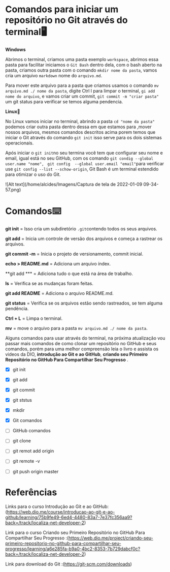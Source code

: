 # Comandos para iniciar um repositório no Git através do terminal:desktop_computer: 

**Windows**  

Abrimos o terminal, criamos uma pasta exemplo `workspace`, abrimos essa pasta para facilitar iniciamos o `Git Bash` dentro dela, com o bash aberto na pasta, criamos outra pasta com o comando `mkdir nome da pasta`, vamos cria um arquivo `markdown` nome do `arquivo.md`.

Para mover este arquivo para a pasta que criamos usamos o comando `mv arquivo.md ./ nome da pasta`, digite Ctrl l para limpar o terminal, `gi add nome do arquivo`, e vamos criar um commit, `git commit -m "criar pasta"` um git status para verificar se temos alguma pendencia.

**Linux**:penguin: 

No Linux vamos iniciar no terminal, abrindo a pasta `cd "nome da pasta"` podemos criar outra pasta dentro dessa em que estamos para ,mover nossos arquivos, mesmos comandos descritos acima porem temos que iniciar o Git através do comando `git init` isso serve para os dois sistemas operacionais. 

Após iniciar o `git init`no seu termina você tem que configurar seu nome e email, igual está no seu GitHub, com os comando `git condig --global user.name "nome", ` `git config  --global user.email "email"`para verificar use `git config --list --schow-origin`, Git Bash é um terminal estendido para otimizar o uso do Git.



![Alt text](/home/alcides/Imagens/Captura de tela de 2022-01-09 09-34-57.png)





# Comandos:keyboard:

**git init** = Isso cria um subdiretório `.git`contendo todos os seus arquivos.

**git add** = Inicia um controle de versão dos arquivos e começa a rastrear os arquivos.

**git commit -m** = Inicia o projeto de versionamento, commit inicial.

**echo > README.md** = Adiciona um arquivo índex.

**git add *** = Adiciona tudo o que está na área de trabalho.

**ls** = Verifica se as mudanças foram feitas. 

**git add README** = Adiciona o arquivo README.md.

**git status** = Verifica se os arquivos estão sendo rastreados, se tem alguma pendência.

**Ctrl + L** = Limpa o terminal.

**mv** = move o arquivo para a pasta `mv arquivo.md ./ nome da pasta`.

Alguns comandos para usar através do terminal, na próxima atualização vou passar mais comandos de como clonar um repositório no GitHub e seus comandos, porém para uma melhor compreensão leia o livro e assista os videos da DIO, **introdução ao Git e ao GitHub**, **criando seu Primeiro Repositório no GitHub Para Compartilhar Seu Progresso** .

- [x] git init
- [x] git add
- [x] git commit
- [x] git ststus
- [x] mkdir
- [x] Git comandos
- [ ] GitHub comandos
- [ ] git clone
- [ ] git remot  add origin
- [ ] git remote -v
- [ ] git push origin master





# Referências 



Links para o curso Introdução ao Git e ao GitHub:(https://web.dio.me/course/introducao-ao-git-e-ao-github/learning/75b9fe49-6ed4-4480-83a7-7e37fc356aa9?back=/track/localiza-net-developer-2)

Link para o curso Criando seu Primeiro Repositório no GitHub Para Compartilhar Seu Progresso :(https://web.dio.me/project/criando-seu-primeiro-repositorio-no-github-para-compartilhar-seu-progresso/learning/a6e285fa-b9a0-4bc2-8353-7b729dabcf0c?back=/track/localiza-net-developer-2)

Link para download do Git :(https://git-scm.com/downloads) 

